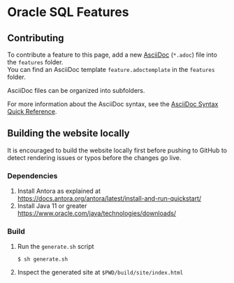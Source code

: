# Oracle SQL Features

## Contributing

To contribute a feature to this page, add a new [AsciiDoc](https://asciidoc.org/) (`*.adoc`)
file into the `features` folder.  
You can find an AsciiDoc template `feature.adoctemplate` in the `features` folder.

AsciiDoc files can be organized into subfolders.

For more information about the AsciiDoc syntax, see the [AsciiDoc Syntax Quick Reference](https://docs.asciidoctor.org/asciidoc/latest/syntax-quick-reference/).

## Building the website locally

It is encouraged to build the website locally first before pushing to GitHub to
detect rendering issues or typos before the changes go live.

### Dependencies

1. Install Antora as explained at https://docs.antora.org/antora/latest/install-and-run-quickstart/
1. Install Java 11 or greater https://www.oracle.com/java/technologies/downloads/

### Build

1. Run the `generate.sh` script
    ```shell
    $ sh generate.sh
    ```
1. Inspect the generated site at `$PWD/build/site/index.html`
